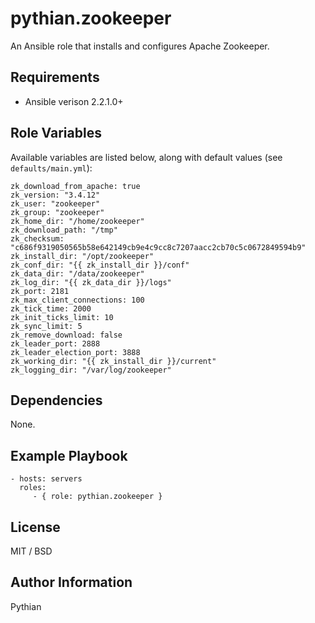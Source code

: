 pythian.zookeeper
=========

An Ansible role that installs and configures Apache Zookeeper.

Requirements
------------

- Ansible verison 2.2.1.0+

Role Variables
--------------

Available variables are listed below, along with default values (see `defaults/main.yml`):

    zk_download_from_apache: true
    zk_version: "3.4.12"
    zk_user: "zookeeper"
    zk_group: "zookeeper"
    zk_home_dir: "/home/zookeeper"
    zk_download_path: "/tmp"
    zk_checksum: "c686f9319050565b58e642149cb9e4c9cc8c7207aacc2cb70c5c0672849594b9"
    zk_install_dir: "/opt/zookeeper"
    zk_conf_dir: "{{ zk_install_dir }}/conf"
    zk_data_dir: "/data/zookeeper"
    zk_log_dir: "{{ zk_data_dir }}/logs"
    zk_port: 2181
    zk_max_client_connections: 100
    zk_tick_time: 2000
    zk_init_ticks_limit: 10
    zk_sync_limit: 5
    zk_remove_download: false
    zk_leader_port: 2888
    zk_leader_election_port: 3888
    zk_working_dir: "{{ zk_install_dir }}/current"
    zk_logging_dir: "/var/log/zookeeper"

Dependencies
------------

None.

Example Playbook
----------------

    - hosts: servers
      roles:
         - { role: pythian.zookeeper }

License
-------

MIT / BSD

Author Information
------------------

Pythian
